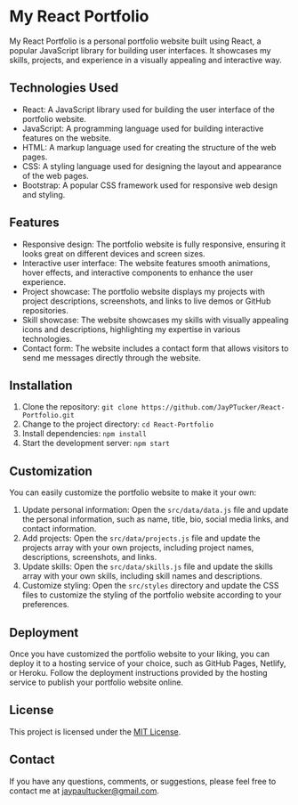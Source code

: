 # My React Portfolio

My React Portfolio is a personal portfolio website built using React, a popular JavaScript library for building user interfaces. It showcases my skills, projects, and experience in a visually appealing and interactive way.

## Technologies Used

- React: A JavaScript library used for building the user interface of the portfolio website.
- JavaScript: A programming language used for building interactive features on the website.
- HTML: A markup language used for creating the structure of the web pages.
- CSS: A styling language used for designing the layout and appearance of the web pages.
- Bootstrap: A popular CSS framework used for responsive web design and styling.

## Features

- Responsive design: The portfolio website is fully responsive, ensuring it looks great on different devices and screen sizes.
- Interactive user interface: The website features smooth animations, hover effects, and interactive components to enhance the user experience.
- Project showcase: The portfolio website displays my projects with project descriptions, screenshots, and links to live demos or GitHub repositories.
- Skill showcase: The website showcases my skills with visually appealing icons and descriptions, highlighting my expertise in various technologies.
- Contact form: The website includes a contact form that allows visitors to send me messages directly through the website.

## Installation

1. Clone the repository: `git clone https://github.com/JayPTucker/React-Portfolio.git`
2. Change to the project directory: `cd React-Portfolio`
3. Install dependencies: `npm install`
4. Start the development server: `npm start`

## Customization

You can easily customize the portfolio website to make it your own:

1. Update personal information: Open the `src/data/data.js` file and update the personal information, such as name, title, bio, social media links, and contact information.
2. Add projects: Open the `src/data/projects.js` file and update the projects array with your own projects, including project names, descriptions, screenshots, and links.
3. Update skills: Open the `src/data/skills.js` file and update the skills array with your own skills, including skill names and descriptions.
4. Customize styling: Open the `src/styles` directory and update the CSS files to customize the styling of the portfolio website according to your preferences.

## Deployment

Once you have customized the portfolio website to your liking, you can deploy it to a hosting service of your choice, such as GitHub Pages, Netlify, or Heroku. Follow the deployment instructions provided by the hosting service to publish your portfolio website online.

## License

This project is licensed under the [MIT License](LICENSE).

## Contact

If you have any questions, comments, or suggestions, please feel free to contact me at [jaypaultucker@gmail.com](mailto:jaypaultucker@gmail.com).
